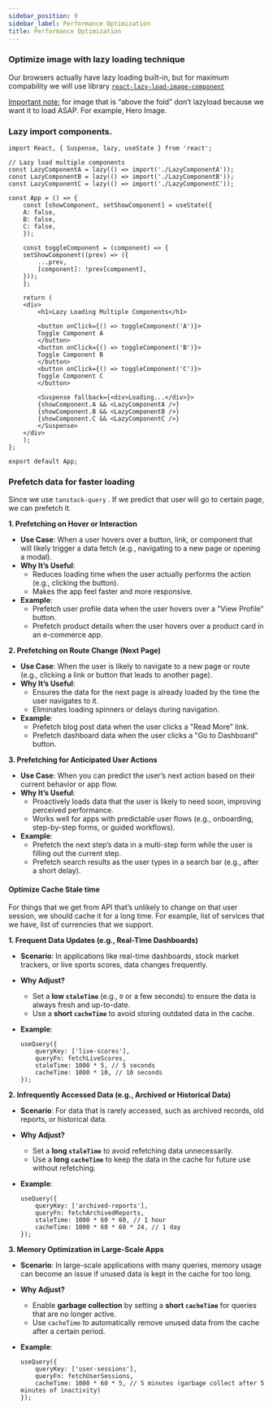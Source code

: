 ```yaml
---
sidebar_position: 9
sidebar_label: Performance Optimization
title: Performance Optimization
---
```


### Optimize image with lazy loading technique

Our browsers actually have lazy loading built-in, but for maximum compability we will use library [`react-lazy-load-image-component`](https://www.npmjs.com/package/react-lazy-load-image-component)

[Important note:](https://www.npmjs.com/package/react-lazy-load-image-component) for image that is “above the fold” don’t lazyload because we want it to load ASAP. For example, Hero Image.

### Lazy import components.

```tsx
import React, { Suspense, lazy, useState } from 'react';

// Lazy load multiple components
const LazyComponentA = lazy(() => import('./LazyComponentA'));
const LazyComponentB = lazy(() => import('./LazyComponentB'));
const LazyComponentC = lazy(() => import('./LazyComponentC'));

const App = () => {
    const [showComponent, setShowComponent] = useState({
    A: false,
    B: false,
    C: false,
    });

    const toggleComponent = (component) => {
    setShowComponent((prev) => ({
        ...prev,
        [component]: !prev[component],
    }));
    };

    return (
    <div>
        <h1>Lazy Loading Multiple Components</h1>

        <button onClick={() => toggleComponent('A')}>
        Toggle Component A
        </button>
        <button onClick={() => toggleComponent('B')}>
        Toggle Component B
        </button>
        <button onClick={() => toggleComponent('C')}>
        Toggle Component C
        </button>

        <Suspense fallback={<div>Loading...</div>}>
        {showComponent.A && <LazyComponentA />}
        {showComponent.B && <LazyComponentB />}
        {showComponent.C && <LazyComponentC />}
        </Suspense>
    </div>
    );
};

export default App;
```

### Prefetch data for faster loading

Since we use `tanstack-query` . If we predict that user will go to certain page, we can prefetch it.

**1. Prefetching on Hover or Interaction**

- **Use Case**: When a user hovers over a button, link, or component that will likely
trigger a data fetch (e.g., navigating to a new page or opening a
modal).
- **Why It’s Useful**:
    - Reduces loading time when the user actually performs the action (e.g., clicking the button).
    - Makes the app feel faster and more responsive.
- **Example**:
    - Prefetch user profile data when the user hovers over a "View Profile" button.
    - Prefetch product details when the user hovers over a product card in an e-commerce app.



**2. Prefetching on Route Change (Next Page)**

- **Use Case**: When the user is likely to navigate to a new page or route (e.g., clicking a link or button that leads to another page).
- **Why It’s Useful**:
    - Ensures the data for the next page is already loaded by the time the user navigates to it.
    - Eliminates loading spinners or delays during navigation.
- **Example**:
    - Prefetch blog post data when the user clicks a "Read More" link.
    - Prefetch dashboard data when the user clicks a "Go to Dashboard" button.

**3. Prefetching for Anticipated User Actions**

- **Use Case**: When you can predict the user’s next action based on their current behavior or app flow.
- **Why It’s Useful**:
    - Proactively loads data that the user is likely to need soon, improving perceived performance.
    - Works well for apps with predictable user flows (e.g., onboarding, step-by-step forms, or guided workflows).
- **Example**:
    - Prefetch the next step’s data in a multi-step form while the user is filling out the current step.
    - Prefetch search results as the user types in a search bar (e.g., after a short delay).

#### Optimize Cache Stale time

For things that we get from API that’s unlikely to change on that user session, we should cache it for a long time. For example, list of services that we have, list of currencies that we support. 

**1. Frequent Data Updates (e.g., Real-Time Dashboards)**

- **Scenario**: In applications like real-time dashboards, stock market trackers, or live sports scores, data changes frequently.
- **Why Adjust?**
    - Set a **low `staleTime`** (e.g., `0` or a few seconds) to ensure the data is always fresh and up-to-date.
    - Use a **short `cacheTime`** to avoid storing outdated data in the cache.
- **Example**:
    
    ```tsx
    useQuery({
        queryKey: ['live-scores'],
        queryFn: fetchLiveScores,
        staleTime: 1000 * 5, // 5 seconds
        cacheTime: 1000 * 10, // 10 seconds
    });
    ```

**2. Infrequently Accessed Data (e.g., Archived or Historical Data)**

- **Scenario**: For data that is rarely accessed, such as archived records, old reports, or historical data.
- **Why Adjust?**
    - Set a **long `staleTime`** to avoid refetching data unnecessarily.
    - Use a **long `cacheTime`** to keep the data in the cache for future use without refetching.
- **Example**:
    
    ```tsx
    useQuery({
        queryKey: ['archived-reports'],
        queryFn: fetchArchivedReports,
        staleTime: 1000 * 60 * 60, // 1 hour
        cacheTime: 1000 * 60 * 60 * 24, // 1 day
    });
    ```

**3. Memory Optimization in Large-Scale Apps**

- **Scenario**: In large-scale applications with many queries, memory usage can become
an issue if unused data is kept in the cache for too long.
- **Why Adjust?**
    - Enable **garbage collection** by setting a **short `cacheTime`** for queries that are no longer active.
    - Use `cacheTime` to automatically remove unused data from the cache after a certain period.
- **Example**:
    
    ```tsx
    useQuery({
        queryKey: ['user-sessions'],
        queryFn: fetchUserSessions,
        cacheTime: 1000 * 60 * 5, // 5 minutes (garbage collect after 5 minutes of inactivity)
    });
    ```